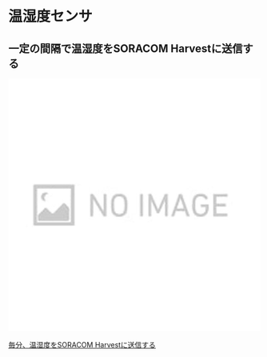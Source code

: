 # 温湿度センサ

## 一定の間隔で温湿度をSORACOM Harvestに送信する

![](../../images/test/no_image.jpg#center)

[毎分、温湿度をSORACOM Harvestに送信する](https://github.com/ATSU3/Wio_LTE_Sample/blob/main/measure_temp_humi/measure_temp_humi.ino)
